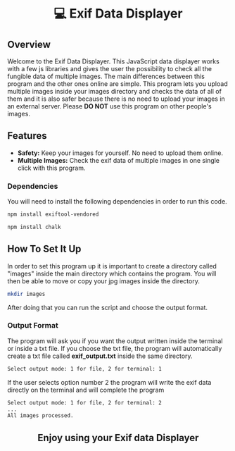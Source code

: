 <h1 align="center">💻 Exif Data Displayer</h1>

## Overview

Welcome to the Exif Data Displayer. This JavaScript data displayer works with a few js libraries and gives the user the possibility to check all the fungible data of multiple images. The main differences between this program and the other ones online are simple. This program lets you upload multiple images inside your images directory and checks the data of all of them and it is also safer because there is no need to upload your images in an external server. Please **DO NOT** use this program on other people's images. 

## Features

- **Safety:** Keep your images for yourself. No need to upload them online.
- **Multiple Images:** Check the exif data of multiple images in one single click with this program.

### Dependencies
You will need to install the following dependencies in order to run this code.

```sh
npm install exiftool-vendored
```

```sh
npm install chalk
```

## How To Set It Up
In order to set this program up it is important to create a directory called "images" inside the main directory which contains the program. You will then be able to move or copy your jpg images inside the directory.

```sh
mkdir images
```

After doing that you can run the script and choose the output format.

### Output Format
The program will ask you if you want the output written inside the terminal or inside a txt file. If you choose the txt file, the program will automatically create a txt file called **exif_output.txt** inside the same directory.

```sh
Select output mode: 1 for file, 2 for terminal: 1
```

If the user selects option number 2 the program will write the exif data directly on the terminal and will complete the program

```sh
Select output mode: 1 for file, 2 for terminal: 2
...
All images processed.
```

<h2 align="center">Enjoy using your Exif data Displayer</h2>

